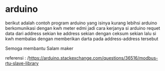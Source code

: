 # arduino
berikut adalah contoh program arduino yang isinya kurang lebihsi arduino berkomunikasi dengan kwh meter edmi
jadi cara kerjanya si arduino requet data dari address sekian ke address sekian dengan ceksum sekian lalu si kwh membalas dengan memberikan darta pada address-address tersebut

Semoga membantu 
Salam maker

referensi : /https://arduino.stackexchange.com/questions/36516/modbus-rtu-slave-library   

